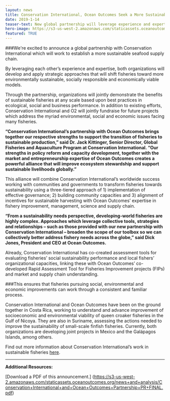 ```yaml
---
layout: news
title: Conservation International, Ocean Outcomes Seek a More Sustainable Global Seafood Supply Chain
date: 2019-1-14
teaser-text: New global partnership will leverage experience and expertise to shift fisheries in developing regions of the world toward more environmentally sustainable, socially responsible and economically viable models.
hero-image: https://s3-us-west-2.amazonaws.com/staticassets.oceanoutcomes.org/news+and+analysis/hero+images/conservation-international-O2-partnership-hero.jpg
featured: TRUE
---
```

###We're excited to announce a global partnership with Conservation International which will work to establish a more sustainable seafood supply chain.

By leveraging each other’s experience and expertise, both organizations will develop and apply strategic approaches that will shift fisheries toward more environmentally sustainable, socially responsible and economically viable models. 

Through the partnership, organizations will jointly demonstrate the benefits of sustainable fisheries at any scale based upon best practices in ecological, social and business performance. In addition to existing efforts, Conservation International and O2 will jointly fundraise for future projects which address the myriad environmental, social and economic issues facing many fisheries.

**“Conservation International’s partnership with Ocean Outcomes brings together our respective strengths to support the transition of fisheries to sustainable production,” said Dr. Jack Kittinger, Senior Director, Global Fisheries and Aquaculture Program at Conservation International. “Our strengths in policy reform and capacity development, together with the market and entrepreneurship expertise of Ocean Outcomes creates a powerful alliance that will improve ecosystem stewardship and support sustainable livelihoods globally.”**

This alliance will combine Conservation International’s worldwide success working with communities and governments to transform fisheries towards sustainability using a three-tiered approach of 1) implementation of effective governance; 2) building community capacities and 3) alignment of incentives for sustainable harvesting with Ocean Outcomes’ expertise in fishery improvement, management, science and supply chain.

**“From a sustainability needs perspective, developing-world fisheries are highly complex. Approaches which leverage collective tools, strategies and relationships – such as those provided with our new partnership with Conservation International – broaden the scope of our toolbox so we can collectively better address fishery needs across the globe,” said Dick Jones, President and CEO at Ocean Outcomes.**

Already, Conservation International has co-created assessment tools for evaluating fisheries’ social sustainability performance and local fishers’ organizational capacities, linking these with Ocean Outcomes’ co-developed Rapid Assessment Tool for Fisheries Improvement projects (FIPs) and market and supply chain understanding. 

###This ensures that fisheries pursuing social, environmental and economic improvements can work through a consistent and familiar process.

Conservation International and Ocean Outcomes have been on the ground together in Costa Rica, working to understand and advance improvement of socioeconomic and environmental viability of queen croaker fisheries in the Gulf of Nicoya. They are also in Suriname, assessing the actions needed to improve the sustainability of small-scale finfish fisheries. Currently, both organizations are developing joint projects in Mexico and the Galápagos Islands, among others.

Find out more information about Conservation International’s work in sustainable fisheries <a href="https://www.conservation.org/How/Pages/Transforming-wild-fisheries-and-fish-farming.aspxm" target="_blank">here</a>. 

----

**Additional Resources:**

[Download a PDF of this announcement.] (https://s3-us-west-2.amazonaws.com/staticassets.oceanoutcomes.org/news+and+analysis/Conservation+International+and+Ocean+Outcomes+Partnership+PR+FINAL.pdf)
